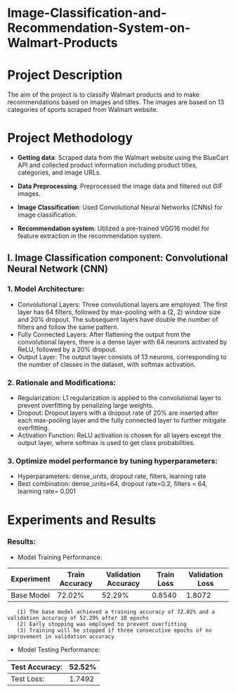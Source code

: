 # Image-Classification-and-Recommendation-System-on-Walmart-Products

# Project Description

The aim of the project is to classify Walmart products and to make recommendations based on images and titles. The images are based on 13 categories of sports scraped from Walmart website.


# Project Methodology

- **Getting data**: Scraped data from the Walmart website using the BlueCart API and collected product information including product titles, categories, and image URLs.

- **Data Preprocessing**: Preprocessed the image data and filtered out GIF images.

- **Image Classification**: Used Convolutional Neural Networks (CNNs) for image classification.

- **Recommendation system**: Utilized a pre-trained VGG16 model for feature extraction in the recommendation system.

## I. Image Classification component: Convolutional Neural Network (CNN)

### 1. Model Architecture:
- Convolutional Layers: Three convolutional layers are employed. The first layer has 64 filters, followed by max-pooling with a (2, 2) window size and 20% dropout. The subsequent layers have double the number of filters and follow the same pattern.
- Fully Connected Layers: After flattening the output from the convolutional layers, there is a dense layer with 64 neurons activated by ReLU, followed by a 20% dropout.
- Output Layer: The output layer consists of 13 neurons, corresponding to the number of classes in the dataset, with softmax activation.
### 2. Rationale and Modifications:
- Regularization: L1 regularization is applied to the convolutional layer to prevent overfitting by penalizing large weights.
- Dropout: Dropout layers with a dropout rate of 20% are inserted after each max-pooling layer and the fully connected layer to further mitigate overfitting.
- Activation Function: ReLU activation is chosen for all layers except the output layer, where softmax is used to get class probabilities.
### 3. Optimize model performance by tuning hyperparameters:
- Hyperparameters: dense_units, dropout rate, filters, learning rate
- Best combination: dense_units=64, dropout rate=0.2, filters = 64, learning rate= 0.001

# **Experiments and Results**

### **Results**:

- Model Training Performance:

| Experiment | Train Accuracy | Validation Accuracy | Train Loss | Validation Loss |
| ---------- | -------------- | ------------------- | ---------- | --------------- |
| Base Model | 72.02%         | 52.29%              | 0.8540     | 1.8072          |

```
   (1) The base model achieved a training accuracy of 72.02% and a validation accuracy of 52.29% after 10 epochs
   (2) Early stopping was employed to prevent overfitting
   (3) Training will be stopped if three consecutive epochs of no improvement in validation accuracy
```

- Model Testing Performance:

| Test Accuracy: | 52.52% |
| -------------- | ------ |
| Test Loss:     | 1.7492 |
